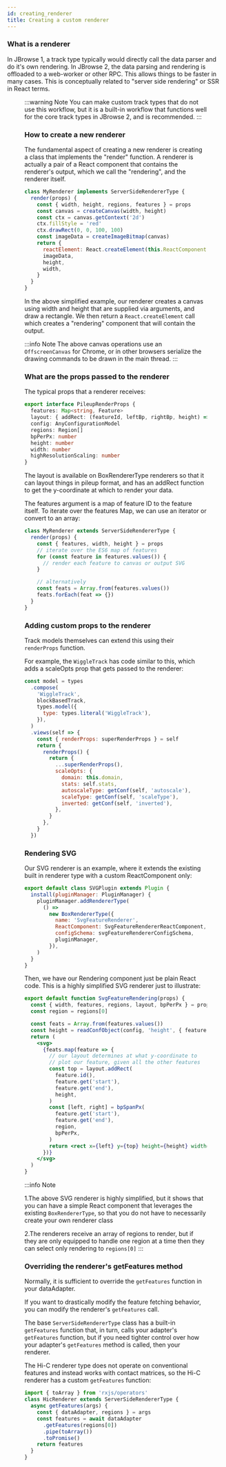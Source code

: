 ```yaml
---
id: creating_renderer
title: Creating a custom renderer
---
```


### What is a renderer

In JBrowse 1, a track type typically would directly call the data parser and do
it's own rendering. In JBrowse 2, the data parsing and rendering is offloaded
to a web-worker or other RPC. This allows things to be faster in many cases.
This is conceptually related to "server side rendering" or SSR in React terms.

<Figure src="/img/renderer.png" caption="Conceptual diagram of how a track calls a renderer using the RPC"/>

:::warning Note
You can make custom track types that do not use this workflow, but it is a built-in workflow that functions well for the core track types in JBrowse 2, and is recommended.
:::

### How to create a new renderer

The fundamental aspect of creating a new renderer is creating a class that
implements the "render" function. A renderer is actually a pair of a React
component that contains the renderer's output, which we call the "rendering",
and the renderer itself.

```js
class MyRenderer implements ServerSideRendererType {
  render(props) {
    const { width, height, regions, features } = props
    const canvas = createCanvas(width, height)
    const ctx = canvas.getContext('2d')
    ctx.fillStyle = 'red'
    ctx.drawRect(0, 0, 100, 100)
    const imageData = createImageBitmap(canvas)
    return {
      reactElement: React.createElement(this.ReactComponent, { ...props }),
      imageData,
      height,
      width,
    }
  }
}
```

In the above simplified example, our renderer creates a canvas using width and
height that are supplied via arguments, and draw a rectangle. We then return a
`React.createElement` call which creates a "rendering" component that will
contain the output.

:::info Note
The above canvas operations use an `OffscreenCanvas` for Chrome, or in
other browsers serialize the drawing commands to be drawn in the main thread.
:::

### What are the props passed to the renderer

The typical props that a renderer receives:

```typescript
export interface PileupRenderProps {
  features: Map<string, Feature>
  layout: { addRect: (featureId, leftBp, rightBp, height) => number }
  config: AnyConfigurationModel
  regions: Region[]
  bpPerPx: number
  height: number
  width: number
  highResolutionScaling: number
}
```

The layout is available on BoxRendererType renderers so that it can layout
things in pileup format, and has an addRect function to get the y-coordinate at which to
render your data.

The features argument is a map of feature ID to the feature itself. To iterate
over the features Map, we can use an iterator or convert to an array:

```js
class MyRenderer extends ServerSideRendererType {
  render(props) {
    const { features, width, height } = props
    // iterate over the ES6 map of features
    for (const feature in features.values()) {
      // render each feature to canvas or output SVG
    }

    // alternatively
    const feats = Array.from(features.values())
    feats.forEach(feat => {})
  }
}
```

### Adding custom props to the renderer

Track models themselves can extend this using their `renderProps` function.

For example, the `WiggleTrack` has code similar to this, which adds a scaleOpts
prop that gets passed to the renderer:

```js
const model = types
  .compose(
    'WiggleTrack',
    blockBasedTrack,
    types.model({
      type: types.literal('WiggleTrack'),
    }),
  )
  .views(self => {
    const { renderProps: superRenderProps } = self
    return {
      renderProps() {
        return {
          ...superRenderProps(),
          scaleOpts: {
            domain: this.domain,
            stats: self.stats,
            autoscaleType: getConf(self, 'autoscale'),
            scaleType: getConf(self, 'scaleType'),
            inverted: getConf(self, 'inverted'),
          },
        }
      },
    }
  })
```

### Rendering SVG

Our SVG renderer is an example, where it extends the existing built in renderer
type with a custom ReactComponent only:

```js
export default class SVGPlugin extends Plugin {
  install(pluginManager: PluginManager) {
    pluginManager.addRendererType(
      () =>
        new BoxRendererType({
          name: 'SvgFeatureRenderer',
          ReactComponent: SvgFeatureRendererReactComponent,
          configSchema: svgFeatureRendererConfigSchema,
          pluginManager,
        }),
    )
  }
}
```

Then, we have our Rendering component just be plain React code. This is a
highly simplified SVG renderer just to illustrate:

```jsx
export default function SvgFeatureRendering(props) {
  const { width, features, regions, layout, bpPerPx } = props
  const region = regions[0]

  const feats = Array.from(features.values())
  const height = readConfObject(config, 'height', { feature })
  return (
    <svg>
      {feats.map(feature => {
        // our layout determines at what y-coordinate to
        // plot our feature, given all the other features
        const top = layout.addRect(
          feature.id(),
          feature.get('start'),
          feature.get('end'),
          height,
        )
        const [left, right] = bpSpanPx(
          feature.get('start'),
          feature.get('end'),
          region,
          bpPerPx,
        )
        return <rect x={left} y={top} height={height} width={right - left} />
      })}
    </svg>
  )
}
```

:::info Note

1.The above SVG renderer is highly simplified, but it
shows that you can have a simple React component that leverages the existing
`BoxRendererType`, so that you do not have to necessarily create your own
renderer class

2.The renderers receive an array of regions to render, but if they are only
equipped to handle one region at a time then they can select only rendering
to `regions[0]`
:::

### Overriding the renderer's getFeatures method

Normally, it is sufficient to override the `getFeatures` function in your
dataAdapter.

If you want to drastically modify the feature fetching behavior, you can modify
the renderer's `getFeatures` call.

The base `ServerSideRendererType` class has a built-in `getFeatures` function that,
in turn, calls your adapter's `getFeatures` function, but if you need
tighter control over how your adapter's `getFeatures` method is called, then
your renderer.

The Hi-C renderer type does not operate on conventional
features and instead works with contact matrices, so the Hi-C renderer has a
custom `getFeatures` function:

```js
import { toArray } from 'rxjs/operators'
class HicRenderer extends ServerSideRendererType {
  async getFeatures(args) {
    const { dataAdapter, regions } = args
    const features = await dataAdapter
      .getFeatures(regions[0])
      .pipe(toArray())
      .toPromise()
    return features
  }
}
```
